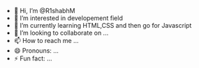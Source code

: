 - 👋 Hi, I’m @R1shabhM
- 👀 I’m interested in developement field
- 🌱 I’m currently learning HTML,CSS and then go for Javascript
- 💞️ I’m looking to collaborate on ...  
- 📫 How to reach me ...
- 😄 Pronouns: ...
- ⚡ Fun fact: ...

<!---
R1shabhM/R1shabhM is a ✨ special ✨ repository because its `README.md` (this file) appears on your GitHub profile.
You can click the Preview link to take a look at your changes.
--->
